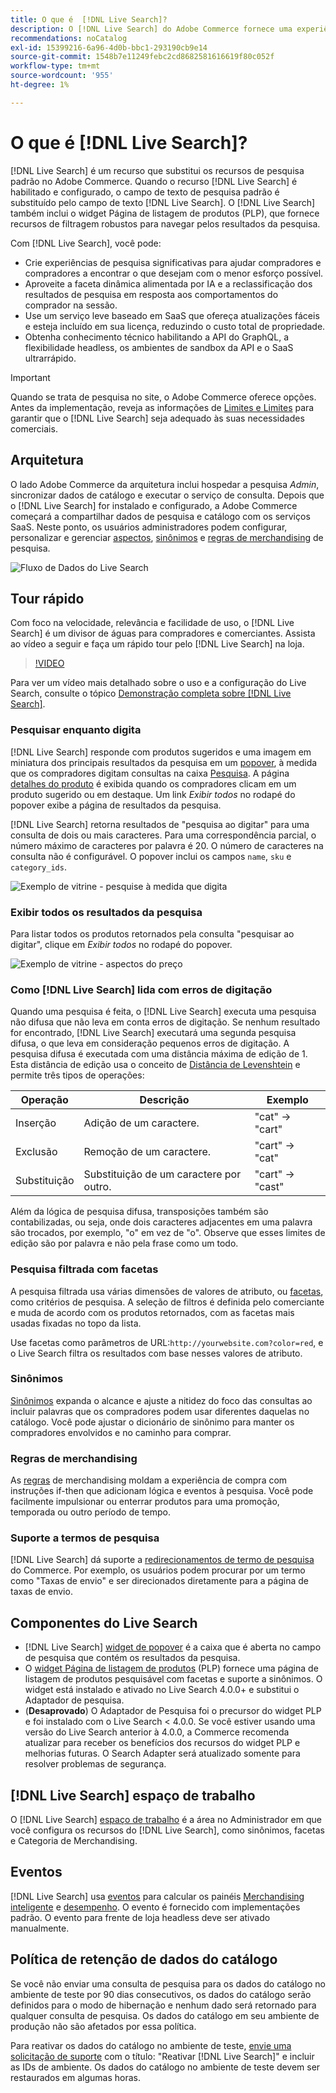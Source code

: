 ```yaml
---
title: O que é  [!DNL Live Search]?
description: O [!DNL Live Search] do Adobe Commerce fornece uma experiência de pesquisa rápida, relevante e intuitiva.
recommendations: noCatalog
exl-id: 15399216-6a96-4d0b-bbc1-293190cb9e14
source-git-commit: 1548b7e11249febc2cd8682581616619f80c052f
workflow-type: tm+mt
source-wordcount: '955'
ht-degree: 1%

---
```


# O que é [!DNL Live Search]?

[!DNL Live Search] é um recurso que substitui os recursos de pesquisa padrão no Adobe Commerce. Quando o recurso [!DNL Live Search] é habilitado e configurado, o campo de texto de pesquisa padrão é substituído pelo campo de texto [!DNL Live Search]. O [!DNL Live Search] também inclui o widget Página de listagem de produtos (PLP), que fornece recursos de filtragem robustos para navegar pelos resultados da pesquisa.

Com [!DNL Live Search], você pode:

- Crie experiências de pesquisa significativas para ajudar compradores e compradores a encontrar o que desejam com o menor esforço possível.
- Aproveite a faceta dinâmica alimentada por IA e a reclassificação dos resultados de pesquisa em resposta aos comportamentos do comprador na sessão.
- Use um serviço leve baseado em SaaS que ofereça atualizações fáceis e esteja incluído em sua licença, reduzindo o custo total de propriedade.
- Obtenha conhecimento técnico habilitando a API do GraphQL, a flexibilidade headless, os ambientes de sandbox da API e o SaaS ultrarrápido.

>[!IMPORTANT]
>
>Quando se trata de pesquisa no site, o Adobe Commerce oferece opções. Antes da implementação, reveja as informações de [Limites e Limites](boundaries-limits.md) para garantir que o [!DNL Live Search] seja adequado às suas necessidades comerciais.

## Arquitetura

O lado Adobe Commerce da arquitetura inclui hospedar a pesquisa *Admin*, sincronizar dados de catálogo e executar o serviço de consulta. Depois que o [!DNL Live Search] for instalado e configurado, a Adobe Commerce começará a compartilhar dados de pesquisa e catálogo com os serviços SaaS. Neste ponto, os usuários administradores podem configurar, personalizar e gerenciar [aspectos](facets.md), [sinônimos](synonyms.md) e [regras de merchandising](category-merch.md) de pesquisa.

![Fluxo de Dados do Live Search](assets/ls-cs-data-flow.png)

## Tour rápido

Com foco na velocidade, relevância e facilidade de uso, o [!DNL Live Search] é um divisor de águas para compradores e comerciantes. Assista ao vídeo a seguir e faça um rápido tour pelo [!DNL Live Search] na loja.

>[!VIDEO](https://video.tv.adobe.com/v/3418797?learn=on)

Para ver um vídeo mais detalhado sobre o uso e a configuração do Live Search, consulte o tópico [Demonstração completa sobre [!DNL Live Search]](https://experienceleague.adobe.com/en/docs/commerce-learn/tutorials/getting-started/capabilities/live-search-full-demonstration).

### Pesquisar enquanto digita

[!DNL Live Search] responde com produtos sugeridos e uma imagem em miniatura dos principais resultados da pesquisa em um [popover](storefront-popover.md), à medida que os compradores digitam consultas na caixa [Pesquisa](https://experienceleague.adobe.com/en/docs/commerce-admin/catalog/catalog/search/search). A página [detalhes do produto](https://experienceleague.adobe.com/en/docs/commerce-admin/start/storefront/storefront) é exibida quando os compradores clicam em um produto sugerido ou em destaque. Um link _Exibir todos_ no rodapé do popover exibe a página de resultados da pesquisa.

[!DNL Live Search] retorna resultados de &quot;pesquisa ao digitar&quot; para uma consulta de dois ou mais caracteres. Para uma correspondência parcial, o número máximo de caracteres por palavra é 20. O número de caracteres na consulta não é configurável. O popover inclui os campos `name`, `sku` e `category_ids`.

![Exemplo de vitrine - pesquise à medida que digita](assets/storefront-search-as-you-type.png)

### Exibir todos os resultados da pesquisa

Para listar todos os produtos retornados pela consulta &quot;pesquisar ao digitar&quot;, clique em _Exibir todos_ no rodapé do popover.

![Exemplo de vitrine - aspectos do preço](assets/storefront-view-all-search-results.png)

### Como [!DNL Live Search] lida com erros de digitação

Quando uma pesquisa é feita, o [!DNL Live Search] executa uma pesquisa não difusa que não leva em conta erros de digitação. Se nenhum resultado for encontrado, [!DNL Live Search] executará uma segunda pesquisa difusa, o que leva em consideração pequenos erros de digitação. A pesquisa difusa é executada com uma distância máxima de edição de 1. Esta distância de edição usa o conceito de [Distância de Levenshtein](https://en.wikipedia.org/wiki/Levenshtein_distance) e permite três tipos de operações:

| Operação | Descrição | Exemplo |
|---|---|---|
| Inserção | Adição de um caractere. | &quot;cat&quot; -> &quot;cart&quot; |
| Exclusão | Remoção de um caractere. | &quot;cart&quot; -> &quot;cat&quot; |
| Substituição | Substituição de um caractere por outro. | &quot;cart&quot; -> &quot;cast&quot; |

Além da lógica de pesquisa difusa, transposições também são contabilizadas, ou seja, onde dois caracteres adjacentes em uma palavra são trocados, por exemplo, &quot;o&quot; em vez de &quot;o&quot;. Observe que esses limites de edição são por palavra e não pela frase como um todo.

### Pesquisa filtrada com facetas

A pesquisa filtrada usa várias dimensões de valores de atributo, ou [facetas](facets.md), como critérios de pesquisa. A seleção de filtros é definida pelo comerciante e muda de acordo com os produtos retornados, com as facetas mais usadas fixadas no topo da lista.

Use facetas como parâmetros de URL:`http://yourwebsite.com?color=red`, e o Live Search filtra os resultados com base nesses valores de atributo.

### Sinônimos

[Sinônimos](synonyms.md) expanda o alcance e ajuste a nitidez do foco das consultas ao incluir palavras que os compradores podem usar diferentes daquelas no catálogo. Você pode ajustar o dicionário de sinônimo para manter os compradores envolvidos e no caminho para comprar.

### Regras de merchandising

As [regras](rules.md) de merchandising moldam a experiência de compra com instruções if-then que adicionam lógica e eventos à pesquisa. Você pode facilmente impulsionar ou enterrar produtos para uma promoção, temporada ou outro período de tempo.

### Suporte a termos de pesquisa

[!DNL Live Search] dá suporte a [redirecionamentos de termo de pesquisa](https://experienceleague.adobe.com/en/docs/commerce-admin/catalog/catalog/search/search-terms) do Commerce. Por exemplo, os usuários podem procurar por um termo como &quot;Taxas de envio&quot; e ser direcionados diretamente para a página de taxas de envio.

## Componentes do Live Search

- [!DNL Live Search] [widget de popover](storefront-popover.md) é a caixa que é aberta no campo de pesquisa que contém os resultados da pesquisa.
- O [widget Página de listagem de produtos](plp-styling.md) (PLP) fornece uma página de listagem de produtos pesquisável com facetas e suporte a sinônimos. O widget está instalado e ativado no Live Search 4.0.0+ e substitui o Adaptador de pesquisa.
- (**Desaprovado**) O Adaptador de Pesquisa foi o precursor do widget PLP e foi instalado com o Live Search &lt; 4.0.0. Se você estiver usando uma versão do Live Search anterior à 4.0.0, a Commerce recomenda atualizar para receber os benefícios dos recursos do widget PLP e melhorias futuras. O Search Adapter será atualizado somente para resolver problemas de segurança.

## [!DNL Live Search] espaço de trabalho

O [!DNL Live Search] [espaço de trabalho](workspace.md) é a área no Administrador em que você configura os recursos do [!DNL Live Search], como sinônimos, facetas e Categoria de Merchandising.

## Eventos

[!DNL Live Search] usa [eventos](https://developer.adobe.com/commerce/services/shared-services/storefront-events/#live-search) para calcular os painéis [Merchandising inteligente](category-merch.md) e [desempenho](performance.md). O evento é fornecido com implementações padrão. O evento para frente de loja headless deve ser ativado manualmente.

## Política de retenção de dados do catálogo

Se você não enviar uma consulta de pesquisa para os dados do catálogo no ambiente de teste por 90 dias consecutivos, os dados do catálogo serão definidos para o modo de hibernação e nenhum dado será retornado para qualquer consulta de pesquisa. Os dados do catálogo em seu ambiente de produção não são afetados por essa política.

Para reativar os dados do catálogo no ambiente de teste, [envie uma solicitação de suporte](https://experienceleague.adobe.com/en/docs/commerce-knowledge-base/kb/help-center-guide/magento-help-center-user-guide#experience-league-start-page) com o título: &quot;Reativar [!DNL Live Search]&quot; e incluir as IDs de ambiente. Os dados do catálogo no ambiente de teste devem ser restaurados em algumas horas.
